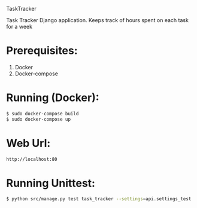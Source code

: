 TaskTracker

Task Tracker Django application. Keeps track of hours spent on each task for a week

# Prerequisites:
1. Docker
2. Docker-compose

# Running (Docker):
```bash
$ sudo docker-compose build
$ sudo docker-compose up 
```

# Web Url:
```bash
http://localhost:80
```

# Running Unittest:
```bash
$ python src/manage.py test task_tracker --settings=api.settings_test
```
